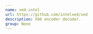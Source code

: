 ```yaml
---
name: xed-intel
url: https://github.com/intelxed/xed
description: X86 encoder decoder.
group: None
---
```

